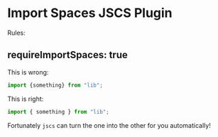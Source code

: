 # Import Spaces JSCS Plugin

Rules:

## requireImportSpaces: true
This is wrong:
```js
import {something} from "lib";
```

This is right:
```js
import { something } from "lib";
```

Fortunately `jscs` can turn the one into the other for you automatically!
